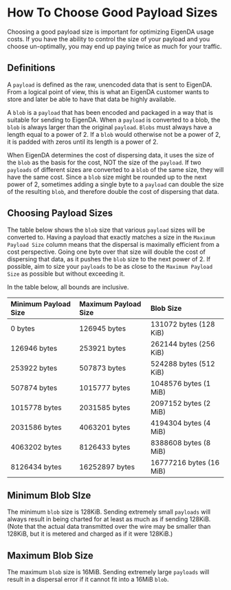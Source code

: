 # How To Choose Good Payload Sizes

Choosing a good payload size is important for optimizing EigenDA usage costs. If you have the ability to control
the size of your payload and you choose un-optimally, you may end up paying twice as much for your traffic.

## Definitions

A `payload` is defined as the raw, unencoded data that is sent to EigenDA. From a logical point of view, this is what
an EigenDA customer wants to store and later be able to have that data be highly available.

A `blob` is a `payload` that has been encoded and packaged in a way that is suitable for sending to EigenDA. When a
`payload` is converted to a blob, the `blob` is always larger than the original `payload`. `Blobs` must always have
a length equal to a power of 2. If a `blob` would otherwise not be a power of 2, it is padded with zeros until its
length is a power of 2.

When EigenDA determines the cost of dispersing data, it uses the size of the `blob` as the basis for the cost, NOT
the size of the `payload`. If two `payloads` of different sizes are converted to a `blob` of the same size, they will
have the same cost. Since a `blob` size might be rounded up to the next power of 2, sometimes adding a single byte
to a `payload` can double the size of the resulting `blob`, and therefore double the cost of dispersing that data.

## Choosing Payload Sizes

The table below shows the `blob` size that various `payload` sizes will be converted to. Having a payload that exactly
matches a size in the `Maximum Payload Size` column means that the dispersal is maximally efficient from a cost
perspective. Going one byte over that size will double the cost of dispersing that data, as it pushes the `blob`
size to the next power of 2. If possible, aim to size your `payloads` to be as close to the `Maximum Payload Size` as
possible but without exceeding it.

In the table below, all bounds are inclusive.

| Minimum Payload Size | Maximum Payload Size | Blob Size               |
|:---------------------|:---------------------|:------------------------|
| 0 bytes              | 126945 bytes         | 131072 bytes (128 KiB)  |
| 126946 bytes         | 253921 bytes         | 262144 bytes (256 KiB)  |
| 253922 bytes         | 507873 bytes         | 524288 bytes (512 KiB)  |
| 507874 bytes         | 1015777 bytes        | 1048576 bytes (1 MiB)   |
| 1015778 bytes        | 2031585 bytes        | 2097152 bytes (2 MiB)   |
| 2031586 bytes        | 4063201 bytes        | 4194304 bytes (4 MiB)   |
| 4063202 bytes        | 8126433 bytes        | 8388608 bytes (8 MiB)   |
| 8126434 bytes        | 16252897 bytes       | 16777216 bytes (16 MiB) |

## Minimum Blob SIze

The minimum `blob` size is 128KiB. Sending extremely small `payloads` will always result in being charted for at least
as much as if sending 128KiB. (Note that the actual data transmitted over the wire may be smaller than 128KiB, but
it is metered and charged as if it were 128KiB.)

## Maximum Blob Size

The maximum `blob` size is 16MiB. Sending extremely large `payloads` will result in a dispersal error if it cannot 
fit into a 16MiB `blob`.